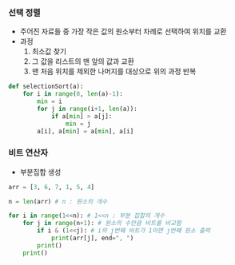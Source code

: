 ### 선택 정렬

- 주어진 자료들 중 가장 작은 값의 원소부터 차례로 선택하여 위치를 교환
- 과정
  1. 최소값 찾기
  2. 그 값을 리스트의 맨 앞의 값과 교환
  3. 맨 처음 위치를 제외한 나머지를 대상으로 위의 과정 반복

```python
def selectionSort(a):
    for i in range(0, len(a)-1):
        min = i
        for j in range(i+1, len(a)):
            if a[min] > a[j]:
                min = j
        a[i], a[min] = a[min], a[i]
```





### 비트 연산자

- 부분집합 생성

```python
arr = [3, 6, 7, 1, 5, 4]

n = len(arr) # n : 원소의 개수

for i in range(1<<n): # 1<<n : 부분 집합의 개수
    for j in range(n+1): # 원소의 수만큼 비트를 비교함
        if i & (1<<j): # i의 j번째 비트가 1이면 j번째 원소 출력
            print(arr[j], end=", ")
        print()
    print()
```

